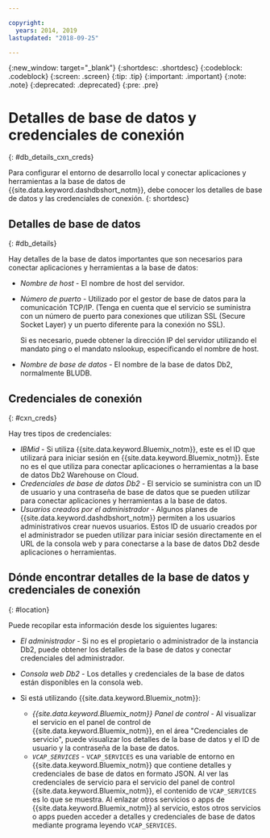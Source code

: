 ```yaml
---

copyright:
  years: 2014, 2019
lastupdated: "2018-09-25"

---
```


<!-- Attribute definitions --> 
{:new_window: target="_blank"}
{:shortdesc: .shortdesc}
{:codeblock: .codeblock}
{:screen: .screen}
{:tip: .tip}
{:important: .important}
{:note: .note}
{:deprecated: .deprecated}
{:pre: .pre}

# Detalles de base de datos y credenciales de conexión
{: #db_details_cxn_creds}

Para configurar el entorno de desarrollo local y conectar aplicaciones y herramientas a la base de datos de {{site.data.keyword.dashdbshort_notm}}, debe conocer los detalles de base de datos y las credenciales de conexión.
{: shortdesc}

## Detalles de base de datos
{: #db_details}

Hay detalles de la base de datos importantes que son necesarios para conectar aplicaciones y herramientas a la base de datos:

- *Nombre de host* - El nombre de host del servidor.
- *Número de puerto* - Utilizado por el gestor de base de datos para la comunicación TCP/IP. (Tenga en cuenta que el servicio se suministra con un número de puerto para conexiones que utilizan SSL (Secure Socket Layer) y un puerto diferente para la conexión no SSL).

   Si es necesario, puede obtener la dirección IP del servidor utilizando el mandato ping o el mandato nslookup, especificando el nombre de host.
- *Nombre de base de datos* - El nombre de la base de datos Db2, normalmente BLUDB.

## Credenciales de conexión
{: #cxn_creds}

Hay tres tipos de credenciales:

- *IBMid* - Si utiliza {{site.data.keyword.Bluemix_notm}}, este es el ID que utilizará para iniciar sesión en {{site.data.keyword.Bluemix_notm}}. Este no es el que utiliza para conectar aplicaciones o herramientas a la base de datos Db2 Warehouse on Cloud.
- *Credenciales de base de datos Db2* - El servicio se suministra con un ID de usuario y una contraseña de base de datos que se pueden utilizar para conectar aplicaciones y herramientas a la base de datos.
- *Usuarios creados por el administrador* - Algunos planes de {{site.data.keyword.dashdbshort_notm}} permiten a los usuarios administrativos crear nuevos usuarios. Estos ID de usuario creados por el administrador se pueden utilizar para iniciar sesión directamente en el URL de la consola web y para conectarse a la base de datos Db2 desde aplicaciones o herramientas.

## Dónde encontrar detalles de la base de datos y credenciales de conexión
{: #location}

Puede recopilar esta información desde los siguientes lugares:

- *El administrador* - Si no es el propietario o administrador de la instancia Db2, puede obtener los detalles de la base de datos y conectar credenciales del administrador.
- *Consola web Db2* - Los detalles y credenciales de la base de datos están disponibles en la consola web.
- Si está utilizando {{site.data.keyword.Bluemix_notm}}: 
   
   - *{{site.data.keyword.Bluemix_notm}} Panel de control* - Al visualizar el servicio en el panel de control de {{site.data.keyword.Bluemix_notm}}, en el área "Credenciales de servicio", puede visualizar los detalles de la base de datos y el ID de usuario y la contraseña de la base de datos.
   - *`VCAP_SERVICES`* - `VCAP_SERVICES` es una variable de entorno en {{site.data.keyword.Bluemix_notm}} que contiene detalles y credenciales de base de datos en formato JSON. Al ver las credenciales de servicio para el servicio del panel de control {{site.data.keyword.Bluemix_notm}}, el contenido de `VCAP_SERVICES` es lo que se muestra. Al enlazar otros servicios o apps de {{site.data.keyword.Bluemix_notm}} al servicio, estos otros servicios o apps pueden acceder a detalles y credenciales de base de datos mediante programa leyendo `VCAP_SERVICES`.
